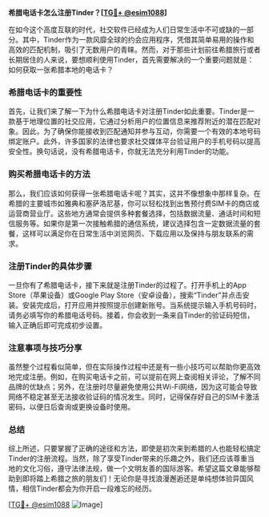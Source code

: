 **希腊电话卡怎么注册Tinder？[[TG💪+ @esim1088](https://t.me/s/esim1088)]**

在如今这个高度互联的时代，社交软件已经成为人们日常生活中不可或缺的一部分。其中，Tinder作为一款风靡全球的约会应用程序，凭借其简单易用的操作和高效的匹配机制，吸引了无数用户的青睐。然而，对于那些计划前往希腊旅行或者长期居住的人来说，要想顺利使用Tinder，首先需要解决的一个重要问题就是：如何获取一张希腊本地的电话卡？

### 希腊电话卡的重要性

首先，让我们来了解一下为什么希腊电话卡对注册Tinder如此重要。Tinder是一款基于地理位置的社交应用，它通过分析用户的位置信息来推荐附近的潜在匹配对象。因此，为了确保你能接收到匹配通知并参与互动，你需要一个有效的本地号码绑定账户。此外，许多国家的法律也要求社交媒体平台验证用户的手机号码以提高安全性。换句话说，没有希腊电话卡，你就无法充分利用Tinder的功能。

### 购买希腊电话卡的方法

那么，我们应该如何获得一张希腊电话卡呢？其实，这并不像想象中那样复杂。在希腊的主要城市如雅典和塞萨洛尼基，你可以轻松找到出售预付费SIM卡的商店或运营商营业厅。这些地方通常会提供多种套餐选择，包括数据流量、通话时间和短信服务等。如果你是第一次接触希腊的通信系统，建议选择包含一定数据流量的套餐，这样可以满足你在日常生活中浏览网页、下载应用以及保持与朋友联系的需求。

### 注册Tinder的具体步骤

一旦你有了希腊电话卡，接下来就是注册Tinder的过程了。打开手机上的App Store（苹果设备）或Google Play Store（安卓设备），搜索“Tinder”并点击安装。安装完成后，打开应用并按照提示创建新账号。当系统提示输入手机号码时，请务必填写你的希腊电话号码。接着，你会收到一条来自Tinder的验证码短信，输入正确后即可完成初步设置。

### 注意事项与技巧分享

虽然整个过程看似简单，但在实际操作过程中还是有一些小技巧可以帮助你更高效地完成注册。例如，在购买电话卡之前，可以提前在网上查阅相关评论，了解不同品牌的优缺点；另外，在注册时尽量避免使用公共Wi-Fi网络，因为这可能会导致网络不稳定甚至无法接收验证码的情况发生。同时，记得保存好自己的SIM卡激活密码，以便日后查询或更换设备时使用。

### 总结

综上所述，只要掌握了正确的途径和方法，即使是初次来到希腊的人也能轻松搞定Tinder的注册流程。当然，除了享受Tinder带来的乐趣之外，我们还应该尊重当地的文化习俗，遵守法律法规，做一个文明友善的国际游客。希望这篇文章能够帮助到即将踏上希腊之旅的朋友们！无论你是寻找浪漫邂逅还是单纯想体验异国风情，相信Tinder都会为你开启一段难忘的经历。

[[TG💪+ @esim1088](https://t.me/s/esim1088) ![Image](https://i.postimg.cc/4NQfJmqS/Snipaste-2025-05-13-00-14-12.png)]
